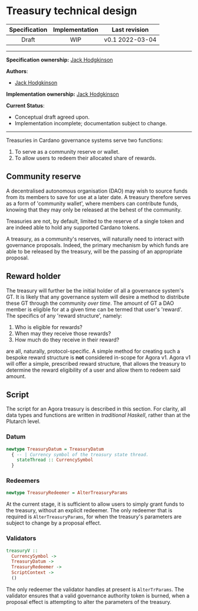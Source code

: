 # Treasury technical design

| Specification | Implementation    | Last revision |
|:-----------:|:--------------:|:-------------:|
| Draft         |  WIP           | v0.1 2022-03-04 |

---

**Specification ownership:** [Jack Hodgkinson]

**Authors**:

-   [Jack Hodgkinson]

**Implementation ownership:** [Jack Hodgkinson]

[Jack Hodgkinson]: https://github.com/jhodgdev

[Emily Martins]: https://github.com/emiflake

**Current Status**:

-   Conceptual draft agreed upon.
-   Implementation incomplete; documentation subject to change.

---

Treasuries in Cardano governance systems serve two functions:

1.  To serve as a community reserve or wallet.
2.  To allow users to redeem their allocated share of rewards.

## Community reserve

A decentralised autonomous organisation (DAO) may wish to source funds from its members to save for use at a later date. A treasury therefore serves as a form of 'community wallet', where members can contribute funds, knowing that they may only be released at the behest of the community.

Treasuries are not, by default, limited to the reserve of a single token and are indeed able to hold any supported Cardano tokens.

A treasury, as a community's reserves, will naturally need to interact with governance proposals. Indeed, the primary mechanism by which funds are able to be released by the treasury, will be the passing of an appropriate proposal.

## Reward holder

The treasury will further be the initial holder of all a governance system's GT. It is likely that any governance system will desire a method to distribute these GT through the community _over time_. The amount of GT a DAO member is eligible for at a given time can be termed that user's 'reward'. The specifics of any 'reward structure', namely:

1.  Who is eligible for rewards?
2.  When may they receive those rewards?
3.  How much do they receive in their reward?

are all, naturally, protocol-specific. A simple method for creating such a bespoke reward structure is **not** considered in-scope for Agora v1. Agora v1 will offer a simple, prescribed reward structure, that allows the treasury to determine the reward eligibility of a user and allow them to redeem said amount.

## Script

The script for an Agora treasury is described in this section. For clarity, all data types and functions are written in _traditional Haskell_, rather than at the Plutarch level.

### Datum

```haskell
newtype TreasuryDatum = TreasuryDatum
  { -- | Currency symbol of the treasury state thread.
    stateThread :: CurrencySymbol
  }
```

### Redeemers

```haskell
newtype TreasuryRedeemer = AlterTreasuryParams
```

At the current stage, it is sufficient to allow users to simply grant funds to the treasury, without an explicit redeemer. The only redeemer that is required is `AlterTreasuryParams`, for when the treasury's parameters are subject to change by a proposal effect.

### Validators

```haskell
treasuryV ::
  CurrencySymbol ->
  TreasuryDatum ->
  TreasuryRedeemer ->
  ScriptContext ->
  ()
```

The only redeemer the validator handles at present is `AlterTrParams`. The validator ensures that a valid governance authority token is burned, when a proposal effect is attempting to alter the parameters of the treasury.
